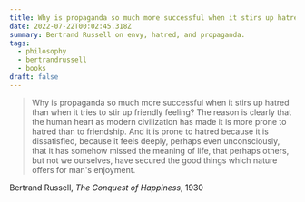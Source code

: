 ```yaml
---
title: Why is propaganda so much more successful when it stirs up hatred?
date: 2022-07-22T00:02:45.318Z
summary: Bertrand Russell on envy, hatred, and propaganda.
tags:
  - philosophy
  - bertrandrussell
  - books
draft: false
---
```

> Why is propaganda so much more successful when it stirs up hatred than when it tries to stir up friendly feeling? The reason is clearly that the human heart as modern civilization has made it is more prone to hatred than to friendship. And it is prone to hatred because it is dissatisfied, because it feels deeply, perhaps even unconsciously, that it has somehow missed the meaning of life, that perhaps others, but not we ourselves, have secured the good things which nature offers for man's enjoyment.

Bertrand Russell, *The Conquest of Happiness*, 1930